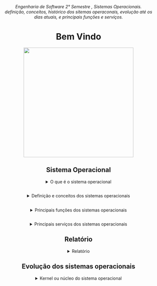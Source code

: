 <div align="center">
<i align="center" >Engenharia de Software 2° Semestre , Sistemas Operacionais.</i> <br>
<i align="center" >definição, conceitos, histórico dos sitemas operaconais, evolução até os dias atuais,  e principais funções e serviços.</i> 

<h1 align="center">Bem Vindo</h1>
<div align="center">
<img width="360px"src="https://wallpaperaccess.com/full/4910986.jpg" />
</div>

##
##
##
  
  <h2> Sistema Operacional </h2>
<details>
<summary> O que é o sistema operacional </summary><br><b>
É um software que gerencia todas as partes do computador. <br>
Sabemos que o computador apenas entende a linguagem Binaria (0 e 1) <br>
dessa forma, as ações que fazemos são repassadas para a maquina em 0 e 1 <br>
e quem gerencia isso é o Sistema Operacional.
</b></details>
  

  ##

  
  <details>
<summary>Definição e conceitos dos sistemas operacionais</summary><br><b>
    Segundo Andrew Stuart Tanenbaum, o sistema operacional é parte essencial de qualquer sistema             computacional. <br>
    O Sistema Operacional é um conjunto de rotinas executado pelo processador, de forma semelhante aos
    programas dos usuários. <br>
    Sua principal função é controlar o funcionamento de um computador, gerenciando a utilização e o 
    compartilhamento dos seus diversos recursos, como processadores, memórias e dispositivos de entrada e
    saida. <br>
    O Sistema Operacional tem o objetivo de gerenciar o computador de forma eficiente e produtiva,           facilitando o seu uso, além de garantir a integridade e a segurança dos dados durante o processamento
    e na memória.
</b></details>
  
  
  ##
  
  
   <details>
<summary>Principais funções dos sistemas operacionais</summary><br><b>
      Para Tanembaum, as funções dos S.O são <br>
     1° Estender a máquina <br>
     2° Gerenciar os recursos <br><br><br>
     1° Esconder a complexidade do hardware do programador, conhecida também como abstração. <br>
     Ex: O Sistema Operacional trata cada dispositivo físico como um arquivo e esses arquivos, ao serem
     manipulados emitindo os comandos de leitura/escrita ou de abrir/fechar, muito complexos devido á
     quantidade de parâmentros que recebem, ficam a cargo do sistema operacional controlar esse                dispositivo diretamente com o hardware. <br><br><br>
     2° Controlar de forma ordenada e compartilhada os recursos do computador, como a memória, o              processador e os dispositivos de E/S para os processos (programas) que estão aguardando por eles.
     Controlar quem está usando qual recurso, garantindo suas requisições de recursos e mediando os 
     conflitos entre programas e usuário.
     Controlar o compartilhamento de recursos de duas formas: no tempo e no espaço. Quando um recurso é 
     compartilhado no tempo, vários programas aguardam a sua vez de usá-lo. O S.O é quem decide qual
     programa irá utilizar o recurso e por quanto tempo. Outro tipo de compartilhamento é o de espaço,
     no qual vários programas utilizam uma parte do recurso.
     </b></details>
  
  
  ##
  
  
   <details>
<summary>Principais serviços dos sistemas operacionais</summary><br><b>
      Segundo Francis B. Machado, o S.O oferece os seguintes serviços para os aplicativos dos usuários e
     também ao próprio sistema <br>
     1° Meios para que um programa seja carregado em memória e executado. <br>
     2° Um sistema de arquivos, permitindo criar, ler, escrever e excluir arquivos. <br>
     3° Uma interface de acesso aos periféricos (impressoras, scanner, câmera, pen-drive, etc..). <br>
     4° Mecanismos de monitoração de recursos, capazes de identificar possíveis gargalos no sistema. <br>
     5° Meios para armazenar/manter o estado do sistema.
     </b></details>
    
  
  ##
  
  <h2> Relatório </h2>    
  
   <details>
<summary>Relatório</summary><br><b>
      O Sistema Operacional é o software mais importante do computador, pois é ele quem irá gerenciar           todos os recursos e todas as ações realizadas pelos usuários no computador. <br><br>
      Os S.O Windows e Linux possuem características diferentes quanto aos serviços e ás funções               oferecidas, por exemplo, o Windows não permite o acesso ao código fonte, sendo restrito aos
      desenvolvedores da Microsoft. <br>
      Já o código fonte do Linux é aberto e todos os usuários podem acessar ou até mesmo modificar o           código. Quanto a licença de uso, o Linux está licenciado sob a GPL (GNU Public License) e, por ser       livre, qualquer usuário pode fazer os ajustes que bem entender e lançar no mercado novas versões,         além de não existir restrições para o número de computadores que possuem o Linux instalado. <br>
      Com o Windows você adquire uma licença que pode ser instalada em apenas um computador. <br>
      O Linux possui um instalador de aplicativos, permitindo que você baixe os programas que desejar.
      Para instalar aplicativos no Windows, é necessário saber onde adquirir o programa, baixar ou             comprar o CD de instação. <br>
      Em relação ao suporte aos usuários, existem na internet grupos e fóruns de suporte do Linux,             enquanto o do Windows é realizado através de uma central de atendimento e o usuário precisa pagar
      por este suporte.
     </b></details>
  
   
  
  ##
  
  <h2> Evolução dos sistemas operacionais</h2>    
  
  <details>
<summary>Kernel ou núcleo do sistema operacional</summary><br><b>
    O sistema operacional é composto por um conjunto de rotinas chamado kernel ou núcleo do sistema           operacional.
    O Kernel é o principal componente dos S.O, pois ele é quem faz o gerenciamento dos recursos do           computador, quando o computador é ligado , o kernel executa programas que inicializam o computador e     o conjunto de rotinas é executado ao mesmo tempo sem uma ordem pré-definida.
     </b></details>
  

 
  


  
  
  
  
  


